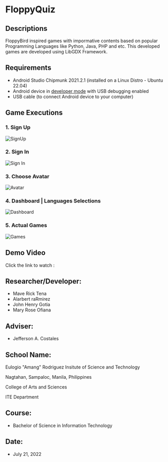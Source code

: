 # FloppyQuiz

## Descriptions
FloppyBird inspired games with impormative contents based on popular Programming Languages like Python, Java, PHP and etc. This developed games are developed using LibGDX Framework.

## Requirements
*   Android Studio Chipmunk 2021.2.1 (installed on a Linux Distro - Ubuntu 22.04)
*   Android device in [developer mode](https://developer.android.com/studio/debug/dev-options) with USB debugging enabled
*   USB cable (to connect Android device to your computer)

## Game Executions
### 1. Sign Up
![SignUp](https://i.imgur.com/2ZPVNHO.jpg)
### 2. Sign In
![Sign In](https://i.imgur.com/rQYly88.jpg)
### 3. Choose Avatar
![Avatar](https://i.imgur.com/H4F583P.jpg)
### 4. Dashboard | Languages Selections
![Dashboard](https://i.imgur.com/NOkFuRe.jpg)
### 5. Actual Games
![Games](https://i.imgur.com/6KNmLeb.jpg)

## Demo Video
Click the link to watch : 

## Researcher/Developer:
* Mave Rick Tena
* Alarbert raRmirez
* John Henry Gotia
* Mary Rose Ofiana

## Adviser: 
* Jefferson A. Costales

## School Name:
Eulogio "Amang" Rodriguez Insitute of Science and Technology

Nagtahan, Sampaloc, Manila, Philippines

College of Arts and Sciences

ITE Department

## Course: 
* Bachelor of Science in Information Technology

## Date: 
* July 21, 2022
